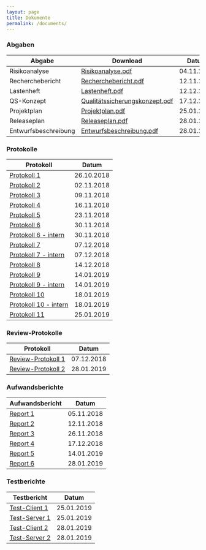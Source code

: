 ```yaml
---
layout: page
title: Dokumente
permalink: /documents/
---
```


### Abgaben

| Abgabe                | Download                                                         | Datum      |
|-----------------------|------------------------------------------------------------------|------------|
| Risikoanalyse         | [Risikoanalyse.pdf](Risikoanalyse.pdf)                           | 04.11.2018 |
| Recherchebericht      | [Recherchebericht.pdf](Recherchebericht.pdf)                     | 12.11.2018 |
| Lastenheft            | [Lastenheft.pdf](Lastenheft.pdf)                                 | 12.12.2018 |
| QS-Konzept            | [Qualitätssicherungskonzept.pdf](Qualitätssicherungskonzept.pdf) | 17.12.2018 |
| Projektplan           | [Projektplan.pdf](Projektplan.pdf)                               | 25.01.2019 |
| Releaseplan           | [Releaseplan.pdf](Releaseplan.pdf)                               | 28.01.2019 |
| Entwurfsbeschreibung  | [Entwurfsbeschreibung.pdf](Entwurfsbeschreibung.pdf)             | 28.01.2019 |

### Protokolle

| Protokoll                               | Datum      |
|-----------------------------------------|------------|
| [Protokoll 1](protocol/1/)              | 26.10.2018 |
| [Protokoll 2](protocol/2/)              | 02.11.2018 |
| [Protokoll 3](protocol/3/)              | 09.11.2018 |
| [Protokoll 4](protocol/4/)              | 16.11.2018 |
| [Protokoll 5](protocol/5/)              | 23.11.2018 |
| [Protokoll 6](protocol/6/)              | 30.11.2018 |
| [Protokoll 6 - intern](protocol/6-i/)   | 30.11.2018 |
| [Protokoll 7](protocol/7/)              | 07.12.2018 |
| [Protokoll 7 - intern](protocol/7-i/)   | 07.12.2018 |
| [Protokoll 8](protocol/8/)              | 14.12.2018 |
| [Protokoll 9](protocol/9/)              | 14.01.2019 |
| [Protokoll 9 - intern](protocol/9-i/)   | 14.01.2019 |
| [Protokoll 10](protocol/10/)            | 18.01.2019 |
| [Protokoll 10 - intern](protocol/10-i/) | 18.01.2019 |
| [Protokoll 11](protocol/11/)            | 25.01.2019 |

### Review-Protokolle

| Protokoll                                | Datum      |
|------------------------------------------|------------|
| [Review-Protokoll 1](protocol-review/1/) | 07.12.2018 |
| [Review-Protokoll 2](protocol-review/2/) | 28.01.2019 |

### Aufwandsberichte

| Aufwandsbericht       | Datum      |
|-----------------------|------------|
| [Report 1](report/1/) | 05.11.2018 |
| [Report 2](report/2/) | 12.11.2018 |
| [Report 3](report/3/) | 26.11.2018 |
| [Report 4](report/4/) | 17.12.2018 |
| [Report 5](report/5/) | 14.01.2019 |
| [Report 6](report/6/) | 28.01.2019 |

### Testberichte

| Testbericht                     | Datum      |
|---------------------------------|------------|
| [Test-Client 1](test-client/1/) | 25.01.2019 |
| [Test-Server 1](test-server/1/) | 25.01.2019 |
| [Test-Client 2](test-client/2/) | 28.01.2019 |
| [Test-Server 2](test-server/2/) | 28.01.2019 |